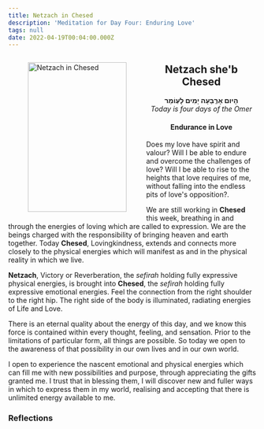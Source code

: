 ```yaml
---
title: Netzach in Chesed
description: 'Meditation for Day Four: Enduring Love'
tags: null
date: 2022-04-19T00:04:00.000Z
---
```


<a href="https://www.chabad.org/holidays/sefirah/omer-count_cdo/jewish/Count-the-Omer.htm">
<i class="fa fa-file" aria-hidden="true"></i></a>

<figure style='float: left'>
 <a href='/posts/img/freedom/week1/1.4-Netzach_in_Chesed.png' target="blank">
   <img src='/posts/img/freedom/week1/1.4-Netzach_in_Chesed_s.png' alt='Netzach in Chesed' width='200' height='304' />
 </a>
</figure>

<div style="text-align:center">
<h2>Netzach she'b Chesed</h2>
<p>
<span dir="rtl"><b>הָיום אָרְְבַּעָה יָמִים לָעְוֹמֵר</b></span>
<br />
<i>Today is four days of the Omer</i>

<h4>Endurance in Love</h4>
</div>

<div class="abstract">

Does my love have spirit and valour? Will I be able to endure and overcome the challenges of love? Will I be able to rise to the heights that love requires of me, without falling into the endless pits of love's opposition?.

</div>

We are still working in **Chesed** this week, breathing in and through the energies of loving which are called to expression. We are the beings charged with the responsibility of bringing heaven and earth together. Today **Chesed**, Lovingkindness, extends and connects more closely to the physical energies which will manifest as and in the physical reality in which we live.

**Netzach**, Victory or Reverberation, the _sefirah_ holding fully expressive physical energies, is brought into **Chesed**, the _sefirah_ holding fully expressive emotional energies. Feel the connection from the right shoulder to the right hip. The right side of the body is illuminated, radiating energies of Life and Love.

There is an eternal quality about the energy of this day, and we know this force is contained within every thought, feeling, and sensation. Prior to the limitations of particular form, all things are possible. So today we open to the awareness of that possibility in our own lives and in our own world.

<div class="abstract">

I open to experience the nascent emotional and physical energies which can fill me with new possibilities and purpose, through appreciating the gifts granted me. I trust that in blessing them, I will discover new and fuller ways in which to express them in my world, realising and accepting that there is unlimited energy available to me.
</div>

<h3> Reflections </h3>
